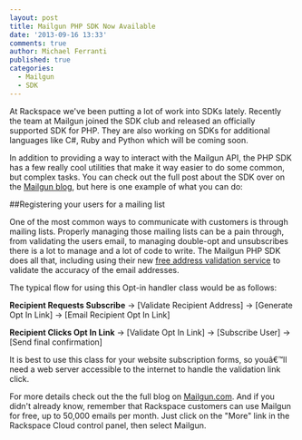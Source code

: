 ```yaml
---
layout: post
title: Mailgun PHP SDK Now Available
date: '2013-09-16 13:33'
comments: true
author: Michael Ferranti
published: true
categories:
  - Mailgun
  - SDK
---
```

At Rackspace we've been putting a lot of work into SDKs lately. Recently the team at Mailgun joined the SDK club and released an officially supported SDK for PHP.  They are also working on SDKs for additional languages like C#, Ruby and Python which will be coming soon.

In addition to providing a way to interact with the Mailgun API, the PHP SDK has a few really cool utilities that make it way easier to do some common, but complex tasks.<!-- more -->  You can check out the full post about the SDK over on the [Mailgun blog][1], but here is one example of what you can do:

##Registering your users for a mailing list

One of the most common ways to communicate with customers is through mailing lists.  Properly managing those mailing lists can be a pain through, from validating the users email, to managing double-opt and unsubscribes there is a lot to manage and a lot of code to write.  The Mailgun PHP SDK does all that, including using their new [free address validation service][2] to validate the accuracy of the email addresses.

The typical flow for using this Opt-in handler class would be as follows:

**Recipient Requests Subscribe** -> [Validate Recipient Address] -> [Generate Opt In Link] -> [Email Recipient Opt In Link]

**Recipient Clicks Opt In Link** -> [Validate Opt In Link] -> [Subscribe User] -> [Send final confirmation]

It is best to use this class for your website subscription forms, so youâ€™ll need a web server accessible to the internet to handle the validation link click.

For more details check out the the full blog on [Mailgun.com][3].  And if you didn't already know, remember that Rackspace customers can use Mailgun for free, up to 50,000 emails per month.  Just click on the "More" link in the Rackspace Cloud control panel, then select Mailgun.


  [1]: http://blog.mailgun.com/post/the-php-sdk-the-first-of-many-official-mailgun-sdks/
  [2]: http://blog.mailgun.com/post/free-email-validation-api-for-web-forms/
  [3]: http://www.mailgun.com/
